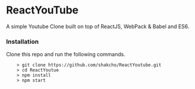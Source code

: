 # ReactYouTube

A simple Youtube Clone built on top of ReactJS, WebPack & Babel and ES6.

### Installation
Clone this repo and run the following commands.

```
	> git clone https://github.com/shakcho/ReactYoutube.git
	> cd ReactYoutue
	> npm install
	> npm start
```

